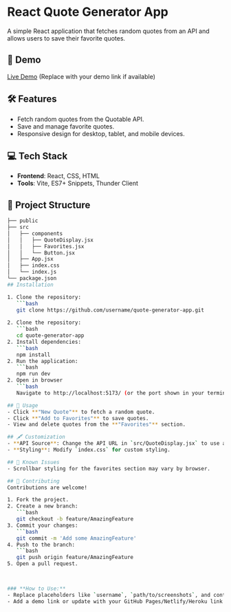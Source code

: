 # React Quote Generator App  

A simple React application that fetches random quotes from an API and allows users to save their favorite quotes.  

## 🚀 Demo  
[Live Demo](#) (Replace with your demo link if available)  

## 🛠 Features  
- Fetch random quotes from the Quotable API.  
- Save and manage favorite quotes.  
- Responsive design for desktop, tablet, and mobile devices.  

## 💻 Tech Stack  
- **Frontend**: React, CSS, HTML  
- **Tools**: Vite, ES7+ Snippets, Thunder Client  

## 📂 Project Structure  
```bash  
├── public  
├── src  
│   ├── components  
│   │   ├── QuoteDisplay.jsx  
│   │   ├── Favorites.jsx  
│   │   └── Button.jsx  
│   ├── App.jsx  
│   ├── index.css  
│   └── index.js  
└── package.json  
## Installation

1. Clone the repository:
   ```bash
   git clone https://github.com/username/quote-generator-app.git  
  
2. Clone the repository:
   ```bash
   cd quote-generator-app
2. Install dependencies:
   ```bash
   npm install  
2. Run the application:
   ```bash
   npm run dev
2. Open in browser
   ```bash
   Navigate to http://localhost:5173/ (or the port shown in your terminal). 

## 🔧 Usage  
- Click **"New Quote"** to fetch a random quote.  
- Click **"Add to Favorites"** to save quotes.  
- View and delete quotes from the **"Favorites"** section.  

## 🖋️ Customization  
- **API Source**: Change the API URL in `src/QuoteDisplay.jsx` to use a different API.  
- **Styling**: Modify `index.css` for custom styling.  

## 🐛 Known Issues  
- Scrollbar styling for the favorites section may vary by browser.  

## 🙌 Contributing  
Contributions are welcome!  

1. Fork the project.  
2. Create a new branch:  
   ```bash  
   git checkout -b feature/AmazingFeature 
3. Commit your changes:  
   ```bash  
   git commit -m 'Add some AmazingFeature'  
4. Push to the branch:  
   ```bash  
   git push origin feature/AmazingFeature  
5. Open a pull request.
   


### **How to Use:**  
- Replace placeholders like `username`, `path/to/screenshots`, and contact details with your actual information.  
- Add a demo link or update with your GitHub Pages/Netlify/Heroku link.

